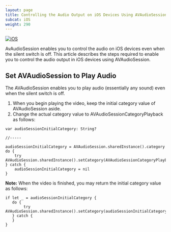 ```yaml
---
layout: page
title: Controlling the Audio Output on iOS Devices Using AVAudioSession
subcat: iOS
weight: 290
---
```


[![iOS](https://img.shields.io/badge/iOS-Supported-green.svg)](https://github.com/kaltura/player-sdk-native-ios) 


AvAudioSession enables you to control the audio on iOS devices even when the silent switch is off. This article describes the steps required to enable you to control the audio output in iOS devices using AVAudioSession.

## Set AVAudioSession to Play Audio  

The AVAudioSession enables you to play audio (essentially any sound) even when the silent switch is off.

1. When you begin playing the video, keep the initial category value of AVAudioSession aside.
2. Change the actual category value to AVAudioSessionCategoryPlayback as follows:

```
var audioSessionInitialCategory: String?

//-----

audioSessionInitialCategory = AVAudioSession.sharedInstance().category
do {
    try AVAudioSession.sharedInstance().setCategory(AVAudioSessionCategoryPlayback)
} catch {
    audioSessionInitialCategory = nil
}
```

**Note:** When the video is finished, you may return the initial category value as follows:
```
if let _ = audioSessionInitialCategory {
   do {
        try AVAudioSession.sharedInstance().setCategory(audioSessionInitialCategory!)
   } catch {
   }
}
```
